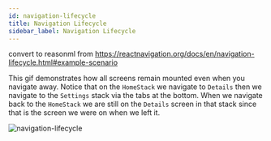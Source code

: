 ```yaml
---
id: navigation-lifecycle
title: Navigation Lifecycle
sidebar_label: Navigation Lifecycle
---
```


convert to reasonml from <https://reactnavigation.org/docs/en/navigation-lifecycle.html#example-scenario>

This gif demonstrates how all screens remain mounted even when you navigate away. Notice that on the `HomeStack` we navigate to `Details` then we navigate to the `Settings` stack via the tabs at the bottom. When we navigate back to the `HomeStack` we are still on the `Details` screen in that stack since that is the screen we were on when we left it.

![navigation-lifecycle](../images/lifeCycleDemo.gif)
